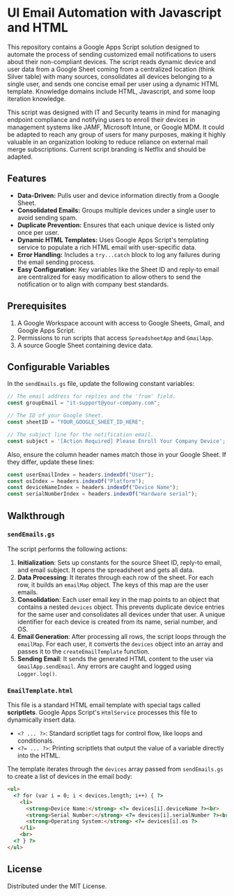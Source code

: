 # UI Email Automation with Javascript and HTML

This repository contains a Google Apps Script solution designed to automate the process of sending customized email notifications to users about their non-compliant devices. The script reads dynamic device and user data from a Google Sheet coming from a centralized location (think Silver table) with many sources, consolidates all devices belonging to a single user, and sends one concise email per user using a dynamic HTML template. Knowledge domains include HTML, Javascript, and some loop iteration knowledge.

This script was designed with IT and Security teams in mind for managing endpoint compliance and notifying users to enroll their devices in management systems like JAMF, Microsoft Intune, or Google MDM. It could be adapted to reach any group of users for many purposes, making it highly valuable in an organization looking to reduce reliance on external mail merge subscriptions. Current script branding is Netflix and should be adapted.

## Features

-   **Data-Driven:** Pulls user and device information directly from a Google Sheet.
-   **Consolidated Emails:** Groups multiple devices under a single user to avoid sending spam.
-   **Duplicate Prevention:** Ensures that each unique device is listed only once per user.
-   **Dynamic HTML Templates:** Uses Google Apps Script's templating service to populate a rich HTML email with user-specific data.
-   **Error Handling:** Includes a `try...catch` block to log any failures during the email sending process.
-   **Easy Configuration:** Key variables like the Sheet ID and reply-to email are centralized for easy modification to allow others to send the notification or to align with company best standards.

## Prerequisites

1.  A Google Workspace account with access to Google Sheets, Gmail, and Google Apps Script.
2.  Permissions to run scripts that access `SpreadsheetApp` and `GmailApp`.
3.  A source Google Sheet containing device data. 

## Configurable Variables

In the `sendEmails.gs` file, update the following constant variables:

```javascript
// The email address for replies and the 'from' field.
const groupEmail = "it-support@your-company.com";

// The ID of your Google Sheet.
const sheetID = "YOUR_GOOGLE_SHEET_ID_HERE";

// The subject line for the notification email.
const subject = '[Action Required] Please Enroll Your Company Device';
```

Also, ensure the column header names match those in your Google Sheet. If they differ, update these lines:
```javascript
const userEmailIndex = headers.indexOf("User");
const osIndex = headers.indexOf("Platform");
const deviceNameIndex = headers.indexOf("Device Name");
const serialNumberIndex = headers.indexOf("Hardware serial");
```

## Walkthrough

### `sendEmails.gs`

The script performs the following actions:
1.  **Initialization**: Sets up constants for the source Sheet ID, reply-to email, and email subject. It opens the spreadsheet and gets all data.
2.  **Data Processing**: It iterates through each row of the sheet. For each row, it builds an `emailMap` object. The keys of this map are the user emails.
3.  **Consolidation**: Each user email key in the map points to an object that contains a nested `devices` object. This prevents duplicate device entries for the same user and consolidates all devices under that user. A unique identifier for each device is created from its name, serial number, and OS.
4.  **Email Generation**: After processing all rows, the script loops through the `emailMap`. For each user, it converts the `devices` object into an array and passes it to the `createEmailTemplate` function.
5.  **Sending Email**: It sends the generated HTML content to the user via `GmailApp.sendEmail`. Any errors are caught and logged using `Logger.log()`.

### `EmailTemplate.html`

This file is a standard HTML email template with special tags called **scriptlets**. Google Apps Script's `HtmlService` processes this file to dynamically insert data.

-   `<? ... ?>`: Standard scriptlet tags for control flow, like loops and conditionals.
-   `<?= ... ?>`: Printing scriptlets that output the value of a variable directly into the HTML.

The template iterates through the `devices` array passed from `sendEmails.gs` to create a list of devices in the email body:

```html
<ul>
  <? for (var i = 0; i < devices.length; i++) { ?>
    <li>
      <strong>Device Name:</strong> <?= devices[i].deviceName ?><br>
      <strong>Serial Number:</strong> <?= devices[i].serialNumber ?><br>
      <strong>Operating System:</strong> <?= devices[i].os ?>
    </li>
    <br>
  <? } ?>
</ul>
```

## License
Distributed under the MIT License.
